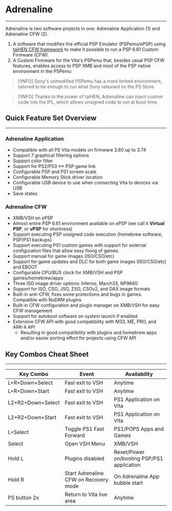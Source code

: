 # Adrenaline
---

Adrenaline is two software projects in one: Adrenaline Application (1) and Adrenaline CFW (2).

1. A software that modifies the official PSP Emulator (PSPemu/ePSP) using [taiHEN CFW framework](https://github.com/yifanlu/taiHEN) to make it possible to run a PSP 6.61 Custom Firmware (CFW).
2. A Custom Firmware for the Vita's PSPemu that, besides usual PSP CFW features, enables access to PSP XMB and most of the PSP native environment in the PSPemu

> [!INFO]
> Sony's unmodified PSPemu has a more limited environment, tailored to be enough to run what Sony released on the PS Store.

> [!INFO]
> Thanks to the power of taiHEN, Adrenaline can inject custom code into the IPL, which allows unsigned code to run at boot-time.


## Quick Feature Set Overview
---

### Adrenaline Application

- Compatible with all PS Vita models on firmware 3.60 up to 3.74
- Support 7 graphical filtering options
- Support color filter
- Support for PS2/PS3 <-> PSP game link
- Configurable PSP and PS1 screen scale
- Configurable Memory Stick driver location
- Configurable USB device to use when connecting Vita to devices via USB
- Save states

### Adrenaline CFW

- XMB/VSH on ePSP
- Almost entire PSP 6.61 environment available on ePSP (we call it **Virtual PSP**, or **vPSP** for shortness)
- Support executing PSP unsigned code execution (homebrew software, PSP/PS1 backups)
- Support executing PS1 custom games with support for external configuration files that allow easy fixing of games.
- Support manual for game images (ISO/CSO/etc)
- Support for game updates and DLC for both game images (ISO/CSO/etc) and EBOOT
- Configurable CPU/BUS clock for XMB/VSH and PSP games/homebrew/apps
- Three ISO image driver options: Inferno, March33, NP9660
- Support for ISO, CSO, JSO, ZSO, CSOv2, and DAX image formats
- Built-in anti-CFW, fixes some protections and bugs in games. Compatible with NoDRM plugins
- Built-in CFW configuration and plugin manager on XMB/VSH for easy CFW management
- Support for autoboot software on system launch if enabled
- Extensive CFW API with good compatibility with M33, ME, PRO, and ARK-4 API
    - Resulting in good compatibility with plugins and homebrew apps and/or easier porting effort for projects using CFW API

## Key Combos Cheat Sheet
---

| Key Combo         | Event                                 | Availability                                 |
|-------------------|---------------------------------------|----------------------------------------------|
| L+R+Down+Select   | Fast exit to VSH                      | Anytime                                      |
| L+R+Down+Start    | Fast exit to VSH                      | Anytime                                      |
| L2+R2+Down+Select | Fast exit to VSH                      | PS1 Application on Vita                      |
| L2+R2+Down+Start  | Fast exit to VSH                      | PS1 Application on Vita                      |
| L+Select          | Toggle PS1 Fast Forward               | PS1/POPS Apps and Games                      |
| Select            | Open VSH Menu                         | XMB/VSH                                      |
| Hold L            | Plugins disabled                      | Reset/Power on/booting PSP/PS1 application   |
| Hold R            | Start Adrenaline CFW on Recovery mode | On Adrenaline App bubble start               |
| PS button 2x      | Return to Vita live area              | Anytime                                      |

